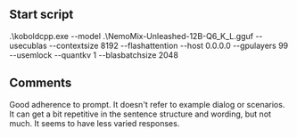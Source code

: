 ## Start script
.\koboldcpp.exe --model .\NemoMix-Unleashed-12B-Q6_K_L.gguf --usecublas --contextsize 8192 --flashattention --host 0.0.0.0 --gpulayers 99 --usemlock --quantkv 1 --blasbatchsize 2048

## Comments
Good adherence to prompt. It doesn't refer to example dialog or scenarios.
It can get a bit repetitive in the sentence structure and wording, but not much.
It seems to have less varied responses.

